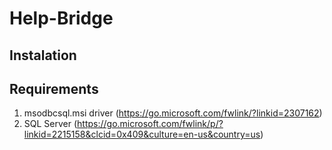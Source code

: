 # Help-Bridge

## Instalation

## Requirements
1. msodbcsql.msi driver (https://go.microsoft.com/fwlink/?linkid=2307162)
2. SQL Server (https://go.microsoft.com/fwlink/p/?linkid=2215158&clcid=0x409&culture=en-us&country=us)